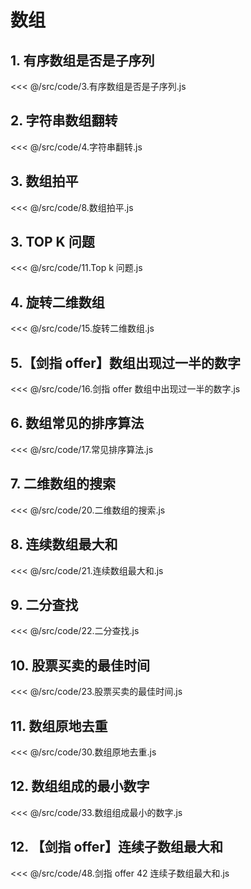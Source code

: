 # 数组

## 1. 有序数组是否是子序列

<<< @/src/code/3.有序数组是否是子序列.js

## 2. 字符串数组翻转

<<< @/src/code/4.字符串翻转.js

## 3. 数组拍平

<<< @/src/code/8.数组拍平.js

## 3. TOP K 问题

<<< @/src/code/11.Top k 问题.js

## 4. 旋转二维数组

<<< @/src/code/15.旋转二维数组.js

## 5.【剑指 offer】数组出现过一半的数字

<<< @/src/code/16.剑指 offer 数组中出现过一半的数字.js

## 6. 数组常见的排序算法

<<< @/src/code/17.常见排序算法.js

## 7. 二维数组的搜索

<<< @/src/code/20.二维数组的搜索.js

## 8. 连续数组最大和

<<< @/src/code/21.连续数组最大和.js

## 9. 二分查找

<<< @/src/code/22.二分查找.js

## 10. 股票买卖的最佳时间

<<< @/src/code/23.股票买卖的最佳时间.js

## 11. 数组原地去重

<<< @/src/code/30.数组原地去重.js

## 12. 数组组成的最小数字

<<< @/src/code/33.数组组成最小的数字.js

## 12. 【剑指 offer】连续子数组最大和

<<< @/src/code/48.剑指 offer 42 连续子数组最大和.js
